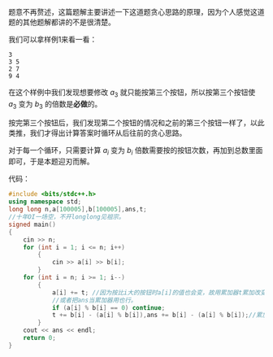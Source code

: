 题意不再赘述，这篇题解主要讲述一下这道题贪心思路的原理，因为个人感觉这道题的其他题解都讲的不是很清楚。

我们可以拿样例1来看一看：

```
3
3 5
2 7
9 4
```

在这个样例中我们发现想要修改 $a_3$ 就只能按第三个按钮，所以按第三个按钮使 $a_3$ 变为 $b_3$ 的倍数是**必做**的。

按完第三个按钮后，我们发现第二个按钮的情况和之前的第三个按钮一样了，以此类推，我们才得出计算答案时循环从后往前的贪心思路。

对于每一个循环，只需要计算 $a_i$ 变为 $b_i$ 倍数需要按的按钮次数，再加到总数里面即可，于是本题迎刃而解。

代码：

```cpp
#include <bits/stdc++.h>
using namespace std;
long long n,a[100005],b[100005],ans,t;
//十年OI一场空，不开longlong见祖宗。 
signed main()
{
	cin >> n;
	for (int i = 1; i <= n; i++)
		{
			cin >> a[i] >> b[i];
		}
	for (int i = n; i >= 1; i--)
		{
			a[i] += t; //因为按比i大的按钮时a[i]的值也会变，故用累加器t累加改变的值，一次性加上。
			//或者把ans当累加器用也行。 
			if (a[i] % b[i] == 0) continue;
			t += b[i] - (a[i] % b[i]),ans += b[i] - (a[i] % b[i]);//累加答案。 
		}	
	cout << ans << endl;	
	return 0;	
} 
```
